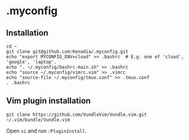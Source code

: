# .myconfig

## Installation

```
cd ~
git clone git@github.com:Kenadia/.myconfig.git
echo "export MYCONFIG_ENV=cloud" >> .bashrc  # E.g. one of 'cloud', 'google', 'laptop'.
echo ". ~/.myconfig/bashrc-main.sh" >> .bashrc
echo "source ~/.myconfig/vimrc.vim" >> .vimrc
echo "source-file ~/.myconfig/tmux.conf" >> .tmux.conf
. .bashrc
```

## Vim plugin installation

```
git clone https://github.com/VundleVim/Vundle.vim.git ~/.vim/bundle/Vundle.vim
```

Open `vi` and run `:PluginInstall`.

